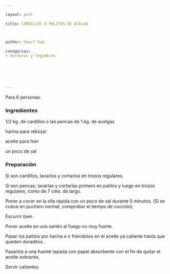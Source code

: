 ```yaml
---

layout: post

title: CARDILLOS O PALITOS DE ACELGA



author: Smurf Dad

categories:
- Verduras y legumbres






---
```


Para 6 personas.

<h3>Ingredientes</h3>

1/2 kg. de cardillos o las pencas de 1 kg. de acelgas

harina para rebozar

aceite para freir

un poco de sal

<h3>Preparación</h3>

Si son cardillos, lavarlos y cortarlos en trozos regulares.

Si son pencas, lavarlas y cortarlas primero en palitos y luego en trozos regulares, como de 7 cms. de largo.

Poner a cocer en la olla rápida con un poco de sal durante 5 minutos. (Si se cuece en puchero normal, comprobar el tiempo de cocción).

Escurrir bien.

Poner aceite en una sartén al fuego no muy fuerte.

Pasar los palitos por harina e ir friéndolos en el aceite ya caliente hasta que queden doraditos.

Pasarlos a una fuente tapada con papel absorbente con el fin de quitar el aceite sobrante.

Servir calientes.

